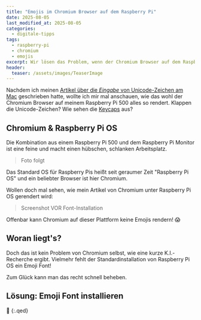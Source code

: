 ```yaml
---
title: "Emojis im Chromium Browser auf dem Raspberry Pi"
date: 2025-08-05
last_modified_at: 2025-08-05
categories:
  - digitale-tipps
tags:
  - raspberry-pi
  - chromium
  - emojis
excerpt: Wir lösen das Problem, wenn der Chromium Browser auf dem Raspberry Pi keine Emojis anzeigt.
header:
  teaser: /assets/images/TeaserImage
---
```


Nachdem ich meinen [Artikel über die *Eingabe* von Unicode-Zeichen am Mac][unicode-artikel] geschrieben hatte, wollte ich mir mal anschauen, wie das wohl der Chromium Browser auf meinem Raspberry Pi 500 alles so rendert. Klappen die Unicode-Zeichen? Wie sehen die [Keycaps][keycaps] aus?

## Chromium & Raspberry Pi OS

Die Kombination aus einem Raspberry Pi 500 und dem Raspberry Pi Monitor ist eine feine und macht einen hübschen, schlanken Arbeitsplatz.

> Foto folgt

Das Standard OS für Raspberry Pis heißt seit geraumer Zeit "Raspberry Pi OS" und ein beliebter Browser ist hier Chromium.

Wollen doch mal sehen, wie mein Artikel von Chromium unter Raspberry Pi OS gerendert wird:

> Screenshot VOR Font-Installation

Offenbar kann Chromium auf dieser Plattform keine Emojis rendern! &#128561;

## Woran liegt's?

Doch das ist kein Problem von Chromium selbst, wie eine kurze K.I.-Recherche ergibt. Vielmehr fehlt der Standardinstallation von Raspberry Pi OS ein Emoji Font!

Zum Glück kann man das recht schnell beheben.

## Lösung: Emoji Font installieren





🔲
{:.qed}

[unicode-artikel]: https://blog.metawops.de/mac-tipps/Unicode-Zeichen-am-Mac-eingeben/
[keycaps]: https://blog.metawops.de/markdown/Keycaps-in-Markdown-Artikeln/